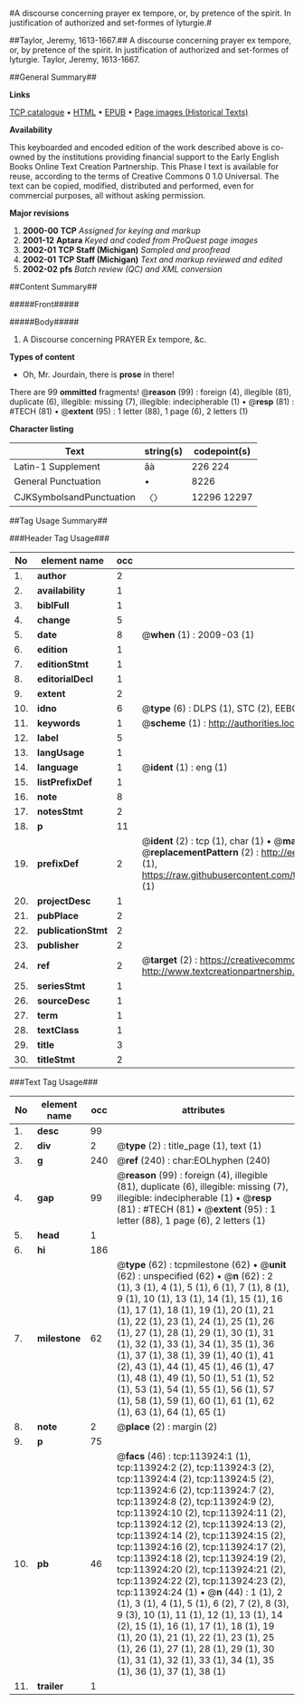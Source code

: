 #A discourse concerning prayer ex tempore, or, by pretence of the spirit. In justification of authorized and set-formes of lyturgie.#

##Taylor, Jeremy, 1613-1667.##
A discourse concerning prayer ex tempore, or, by pretence of the spirit. In justification of authorized and set-formes of lyturgie.
Taylor, Jeremy, 1613-1667.

##General Summary##

**Links**

[TCP catalogue](http://www.ota.ox.ac.uk/tcp/)  • 
[HTML](http://tei.it.ox.ac.uk/tcp/Texts-HTML/free/A67/A67898.html)  • 
[EPUB](http://tei.it.ox.ac.uk/tcp/Texts-EPUB/free/A67/A67898.epub) • 
[Page images (Historical Texts)](https://data.historicaltexts.jisc.ac.uk/view?pubId=eebo-99861779e&pageId=eebo-99861779e-113924-1)

**Availability**

This keyboarded and encoded edition of the
	       work described above is co-owned by the institutions
	       providing financial support to the Early English Books
	       Online Text Creation Partnership. This Phase I text is
	       available for reuse, according to the terms of Creative
	       Commons 0 1.0 Universal. The text can be copied,
	       modified, distributed and performed, even for
	       commercial purposes, all without asking permission.

**Major revisions**

1. __2000-00__ __TCP__ *Assigned for keying and markup*
1. __2001-12__ __Aptara__ *Keyed and coded from ProQuest page images*
1. __2002-01__ __TCP Staff (Michigan)__ *Sampled and proofread*
1. __2002-01__ __TCP Staff (Michigan)__ *Text and markup reviewed and edited*
1. __2002-02__ __pfs__ *Batch review (QC) and XML conversion*

##Content Summary##

#####Front#####

#####Body#####

1. A Discourse concerning PRAYER
Ex tempore, &c.

**Types of content**

  * Oh, Mr. Jourdain, there is **prose** in there!

There are 99 **ommitted** fragments! 
 @__reason__ (99) : foreign (4), illegible (81), duplicate (6), illegible: missing (7), illegible: indecipherable (1)  •  @__resp__ (81) : #TECH (81)  •  @__extent__ (95) : 1 letter (88), 1 page (6), 2 letters (1)

**Character listing**


|Text|string(s)|codepoint(s)|
|---|---|---|
|Latin-1 Supplement|âà|226 224|
|General Punctuation|•|8226|
|CJKSymbolsandPunctuation|〈〉|12296 12297|

##Tag Usage Summary##

###Header Tag Usage###

|No|element name|occ|attributes|
|---|---|---|---|
|1.|__author__|2||
|2.|__availability__|1||
|3.|__biblFull__|1||
|4.|__change__|5||
|5.|__date__|8| @__when__ (1) : 2009-03 (1)|
|6.|__edition__|1||
|7.|__editionStmt__|1||
|8.|__editorialDecl__|1||
|9.|__extent__|2||
|10.|__idno__|6| @__type__ (6) : DLPS (1), STC (2), EEBO-CITATION (1), PROQUEST (1), VID (1)|
|11.|__keywords__|1| @__scheme__ (1) : http://authorities.loc.gov/ (1)|
|12.|__label__|5||
|13.|__langUsage__|1||
|14.|__language__|1| @__ident__ (1) : eng (1)|
|15.|__listPrefixDef__|1||
|16.|__note__|8||
|17.|__notesStmt__|2||
|18.|__p__|11||
|19.|__prefixDef__|2| @__ident__ (2) : tcp (1), char (1)  •  @__matchPattern__ (2) : ([0-9\-]+):([0-9IVX]+) (1), (.+) (1)  •  @__replacementPattern__ (2) : http://eebo.chadwyck.com/downloadtiff?vid=$1&page=$2 (1), https://raw.githubusercontent.com/textcreationpartnership/Texts/master/tcpchars.xml#$1 (1)|
|20.|__projectDesc__|1||
|21.|__pubPlace__|2||
|22.|__publicationStmt__|2||
|23.|__publisher__|2||
|24.|__ref__|2| @__target__ (2) : https://creativecommons.org/publicdomain/zero/1.0/ (1), http://www.textcreationpartnership.org/docs/. (1)|
|25.|__seriesStmt__|1||
|26.|__sourceDesc__|1||
|27.|__term__|1||
|28.|__textClass__|1||
|29.|__title__|3||
|30.|__titleStmt__|2||


###Text Tag Usage###

|No|element name|occ|attributes|
|---|---|---|---|
|1.|__desc__|99||
|2.|__div__|2| @__type__ (2) : title_page (1), text (1)|
|3.|__g__|240| @__ref__ (240) : char:EOLhyphen (240)|
|4.|__gap__|99| @__reason__ (99) : foreign (4), illegible (81), duplicate (6), illegible: missing (7), illegible: indecipherable (1)  •  @__resp__ (81) : #TECH (81)  •  @__extent__ (95) : 1 letter (88), 1 page (6), 2 letters (1)|
|5.|__head__|1||
|6.|__hi__|186||
|7.|__milestone__|62| @__type__ (62) : tcpmilestone (62)  •  @__unit__ (62) : unspecified (62)  •  @__n__ (62) : 2 (1), 3 (1), 4 (1), 5 (1), 6 (1), 7 (1), 8 (1), 9 (1), 10 (1), 13 (1), 14 (1), 15 (1), 16 (1), 17 (1), 18 (1), 19 (1), 20 (1), 21 (1), 22 (1), 23 (1), 24 (1), 25 (1), 26 (1), 27 (1), 28 (1), 29 (1), 30 (1), 31 (1), 32 (1), 33 (1), 34 (1), 35 (1), 36 (1), 37 (1), 38 (1), 39 (1), 40 (1), 41 (2), 43 (1), 44 (1), 45 (1), 46 (1), 47 (1), 48 (1), 49 (1), 50 (1), 51 (1), 52 (1), 53 (1), 54 (1), 55 (1), 56 (1), 57 (1), 58 (1), 59 (1), 60 (1), 61 (1), 62 (1), 63 (1), 64 (1), 65 (1)|
|8.|__note__|2| @__place__ (2) : margin (2)|
|9.|__p__|75||
|10.|__pb__|46| @__facs__ (46) : tcp:113924:1 (1), tcp:113924:2 (2), tcp:113924:3 (2), tcp:113924:4 (2), tcp:113924:5 (2), tcp:113924:6 (2), tcp:113924:7 (2), tcp:113924:8 (2), tcp:113924:9 (2), tcp:113924:10 (2), tcp:113924:11 (2), tcp:113924:12 (2), tcp:113924:13 (2), tcp:113924:14 (2), tcp:113924:15 (2), tcp:113924:16 (2), tcp:113924:17 (2), tcp:113924:18 (2), tcp:113924:19 (2), tcp:113924:20 (2), tcp:113924:21 (2), tcp:113924:22 (2), tcp:113924:23 (2), tcp:113924:24 (1)  •  @__n__ (44) : 1 (1), 2 (1), 3 (1), 4 (1), 5 (1), 6 (2), 7 (2), 8 (3), 9 (3), 10 (1), 11 (1), 12 (1), 13 (1), 14 (2), 15 (1), 16 (1), 17 (1), 18 (1), 19 (1), 20 (1), 21 (1), 22 (1), 23 (1), 25 (1), 26 (1), 27 (1), 28 (1), 29 (1), 30 (1), 31 (1), 32 (1), 33 (1), 34 (1), 35 (1), 36 (1), 37 (1), 38 (1)|
|11.|__trailer__|1||
